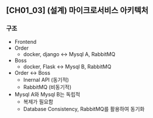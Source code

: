 ## [CH01_03] (설계) 마이크로서비스 아키텍처

### 구조
- Frontend
- Order
  - docker, django <-> Mysql A, RabbitMQ
- Boss
  - docker, Flask <-> Mysql B, RabbitMQ
- Order <-> Boss
  - Inernal API (동기적)
  - RabbitMQ (비동기적)
- Mysql A와 Mysql B는 독립적
  - 복제가 필요함
  - Database Consistency, RabbitMQ를 활용하여 동기화
